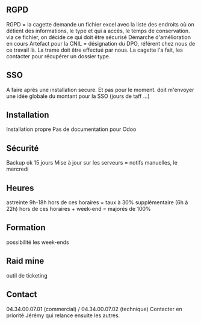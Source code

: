 
## RGPD
RGPD = la cagette demande un fichier excel avec la liste des endroits où on détient des informations, le type et qui a accès, le temps de conservation. 
via ce fichier, on décide ce qui doit être sécurisé
Démarche d'amélioration en cours
Artefact pour la CNIL = désignation du DPO, référent chez nous de ce travail là. La trame doit être effectué par nous. La cagette l'a fait, les contacter pour récupérer un dossier type.

## SSO
A faire après une installation secure. Et pas pour le moment.
doit m'envoyer une idée globale du montant pour la SSO (jours de taff ...)

## Installation
Installation propre
Pas de documentation pour Odoo

## Sécurité
Backup ok
15 jours
Mise à jour sur les serveurs = notifs manuelles, le mercredi

## Heures
astreinte 9h-18h
hors de ces horaires = taux à 30% supplémentaire (6h à 22h)
hors de ces horaires + week-end = majorés de 100%

## Formation
possibilité les week-ends

## Raid mine
outil de ticketing

## Contact
04.34.00.07.01 (commercial) / 04.34.00.07.02 (technique)
Contacter en priorité Jérémy qui relance ensuite les autres. 